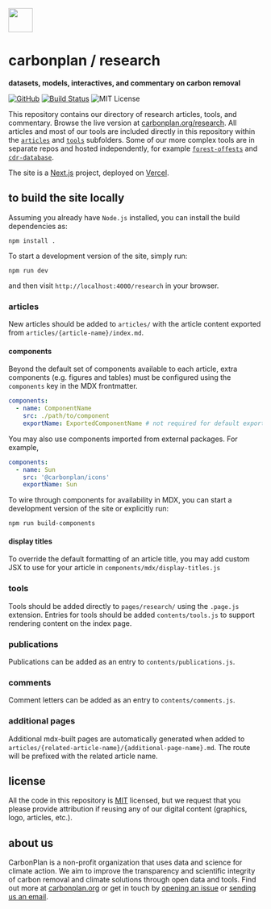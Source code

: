 <img
  src='https://carbonplan-assets.s3.amazonaws.com/monogram/dark-small.png'
  height='48'
/>

# carbonplan / research

**datasets, models, interactives, and commentary on carbon removal**

[![GitHub][github-badge]][github]
[![Build Status]][actions]
![MIT License][]

[github]: https://github.com/carbonplan/research
[github-badge]: https://badgen.net/badge/-/github?icon=github&label
[build status]: https://github.com/carbonplan/research/actions/workflows/main.yml/badge.svg
[actions]: https://github.com/carbonplan/research/actions/workflows/main.yaml
[mit license]: https://badgen.net/badge/license/MIT/blue

This repository contains our directory of research articles, tools, and commentary. Browse the live version at [carbonplan.org/research](https://carbonplan.org/research). All articles and most of our tools are included directly in this repository within the [`articles`](/articles) and [`tools`](tools) subfolders. Some of our more complex tools are in separate repos and hosted independently, for example [`forest-offests`](https://github.com/carbonplan/forest-offsets-web) and [`cdr-database`](https://github.com/carbonplan/cdr-database).

The site is a [Next.js](https://nextjs.org/) project, deployed on [Vercel](https://vercel.com/).

## to build the site locally

Assuming you already have `Node.js` installed, you can install the build dependencies as:

```shell
npm install .
```

To start a development version of the site, simply run:

```shell
npm run dev
```

and then visit `http://localhost:4000/research` in your browser.

### articles

New articles should be added to `articles/` with the article content exported from `articles/{article-name}/index.md`.

#### components

Beyond the default set of components available to each article, extra components (e.g. figures and tables) must be configured using the `components` key in the MDX frontmatter.

```yaml
components:
  - name: ComponentName
    src: ./path/to/component
    exportName: ExportedComponentName # not required for default exports
```

You may also use components imported from external packages. For example,

```yaml
components:
  - name: Sun
    src: '@carbonplan/icons'
    exportName: Sun
```

To wire through components for availability in MDX, you can start a development version of the site or explicitly run:

```shell
npm run build-components
```

#### display titles

To override the default formatting of an article title, you may add custom JSX to use for your article in `components/mdx/display-titles.js`

### tools

Tools should be added directly to `pages/research/` using the `.page.js` extension. Entries for tools should be added `contents/tools.js` to support rendering content on the index page.

### publications

Publications can be added as an entry to `contents/publications.js`.

### comments

Comment letters can be added as an entry to `contents/comments.js`.

### additional pages

Additional mdx-built pages are automatically generated when added to `articles/{related-article-name}/{additional-page-name}.md`. The route will be prefixed with the related article name.

## license

All the code in this repository is [MIT](https://choosealicense.com/licenses/mit/) licensed, but we request that you please provide attribution if reusing any of our digital content (graphics, logo, articles, etc.).

## about us

CarbonPlan is a non-profit organization that uses data and science for climate action. We aim to improve the transparency and scientific integrity of carbon removal and climate solutions through open data and tools. Find out more at [carbonplan.org](https://carbonplan.org/) or get in touch by [opening an issue](https://github.com/carbonplan/research/issues/new) or [sending us an email](mailto:hello@carbonplan.org).
